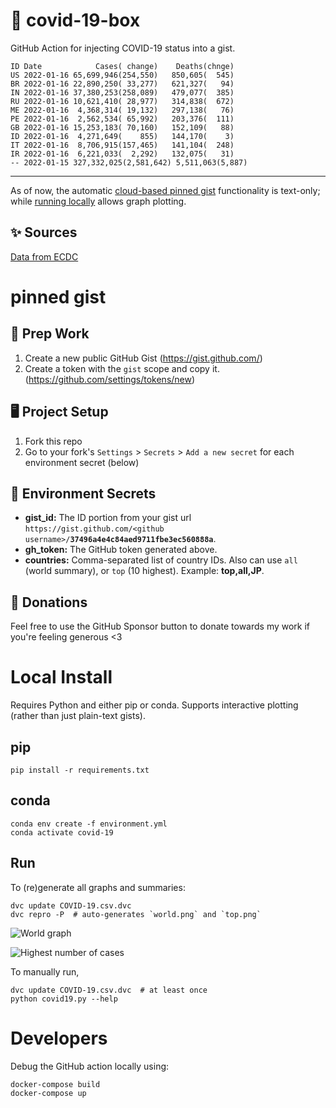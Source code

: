 # 🏥 covid-19-box

GitHub Action for injecting COVID-19 status into a gist.

```
ID Date            Cases( change)    Deaths(chnge)
US 2022-01-16 65,699,946(254,550)   850,605(  545)
BR 2022-01-16 22,890,250( 33,277)   621,327(   94)
IN 2022-01-16 37,380,253(258,089)   479,077(  385)
RU 2022-01-16 10,621,410( 28,977)   314,838(  672)
ME 2022-01-16  4,368,314( 19,132)   297,138(   76)
PE 2022-01-16  2,562,534( 65,992)   203,376(  111)
GB 2022-01-16 15,253,183( 70,160)   152,109(   88)
ID 2022-01-16  4,271,649(    855)   144,170(    3)
IT 2022-01-16  8,706,915(157,465)   141,104(  248)
IR 2022-01-16  6,221,033(  2,292)   132,075(   31)
-- 2022-01-15 327,332,025(2,581,642) 5,511,063(5,887)
```

---

As of now, the automatic [cloud-based pinned gist](#pinned-gist) functionality is text-only;
while [running locally](#local-install) allows graph plotting.

## ✨ Sources

[Data from ECDC](https://www.ecdc.europa.eu/en/publications-data/download-todays-data-geographic-distribution-covid-19-cases-worldwide)

# pinned gist

## 🎒 Prep Work
1. Create a new public GitHub Gist (https://gist.github.com/)
1. Create a token with the `gist` scope and copy it. (https://github.com/settings/tokens/new)

## 🖥 Project Setup
1. Fork this repo
1. Go to your fork's `Settings` > `Secrets` > `Add a new secret` for each environment secret (below)

## 🤫 Environment Secrets
- **gist_id:** The ID portion from your gist url `https://gist.github.com/<github username>/`**`37496a4e4c84aed9711fbe3ec560888a`**.
- **gh_token:** The GitHub token generated above.
- **countries:** Comma-separated list of country IDs. Also can use `all` (world summary), or `top` (10 highest). Example: **top,all,JP**.

## 💸 Donations

Feel free to use the GitHub Sponsor button to donate towards my work if you're feeling generous <3

# Local Install

Requires Python and either pip or conda. Supports interactive plotting (rather than just plain-text gists).

## pip

```
pip install -r requirements.txt
```

## conda

```
conda env create -f environment.yml
conda activate covid-19
```

## Run

To (re)generate all graphs and summaries:

```
dvc update COVID-19.csv.dvc
dvc repro -P  # auto-generates `world.png` and `top.png`
```

![World graph](world.png)

![Highest number of cases](top.png)

To manually run,

```
dvc update COVID-19.csv.dvc  # at least once
python covid19.py --help
```

# Developers

Debug the GitHub action locally using:

```
docker-compose build
docker-compose up
```
